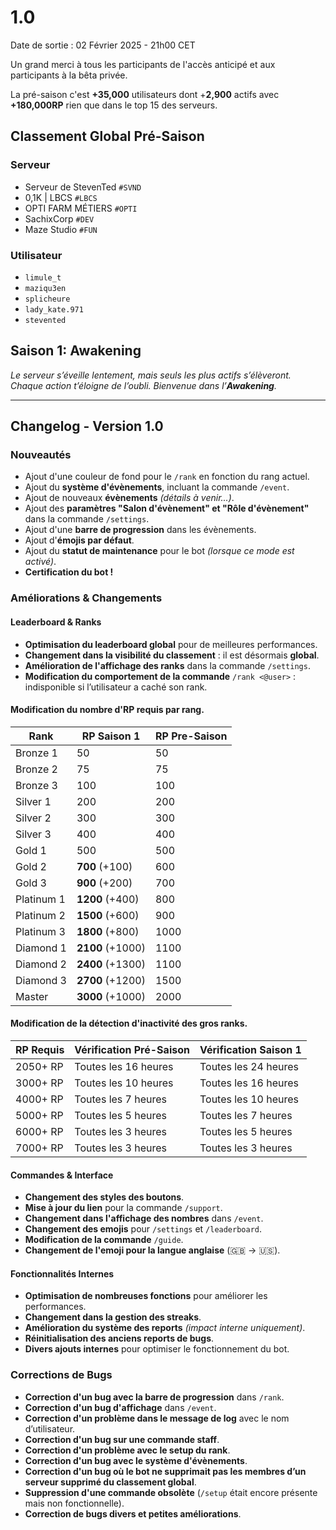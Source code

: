 # 1.0

Date de sortie : 02 Février 2025 - 21h00 CET

Un grand merci à tous les participants de l'accès anticipé et aux participants à la bêta privée.

La pré-saison c'est **+35,000** utilisateurs dont +**2,900** actifs avec **+180,000RP** rien que dans le top 15 des serveurs.

## Classement Global Pré-Saison

### Serveur

* Serveur de StevenTed `#SVND`
* 0,1K | LBCS `#LBCS`
* OPTI FARM MÉTIERS `#OPTI`
* SachixCorp `#DEV`
* Maze Studio `#FUN`

### Utilisateur

* `limule_t`
* `maziqu3en`
* `splicheure`
* `lady_kate.971`
* `stevented`

## Saison 1: Awakening

_Le serveur s’éveille lentement, mais seuls les plus actifs s’élèveront. Chaque action t’éloigne de l’oubli. Bienvenue dans l’**Awakening**._

***

## Changelog - Version 1.0

### Nouveautés

* Ajout d'une couleur de fond pour le `/rank` en fonction du rang actuel.
* Ajout du **système d'évènements**, incluant la commande `/event`.
* Ajout de nouveaux **évènements** _(détails à venir...)_.
* Ajout des **paramètres "Salon d'évènement" et "Rôle d'évènement"** dans la commande `/settings`.
* Ajout d'une **barre de progression** dans les évènements.
* Ajout d'**émojis par défaut**.
* Ajout du **statut de maintenance** pour le bot _(lorsque ce mode est activé)_.
* **Certification du bot !**&#x20;

### Améliorations & Changements

#### Leaderboard & Ranks

* **Optimisation du leaderboard global** pour de meilleures performances.
* **Changement dans la visibilité du classement** : il est désormais **global**.
* **Amélioration de l'affichage des ranks** dans la commande `/settings`.
* **Modification du comportement de la commande** `/rank <@user>` : indisponible si l’utilisateur a caché son rank.

#### Modification du nombre d'RP requis par rang.

| Rank       | RP Saison 1      | RP Pre-Saison |
| ---------- | ---------------- | ------------- |
| Bronze 1   | 50               | 50            |
| Bronze 2   | 75               | 75            |
| Bronze 3   | 100              | 100           |
| Silver 1   | 200              | 200           |
| Silver 2   | 300              | 300           |
| Silver 3   | 400              | 400           |
| Gold 1     | 500              | 500           |
| Gold 2     | **700** (+100)   | 600           |
| Gold 3     | **900** (+200)   | 700           |
| Platinum 1 | **1200** (+400)  | 800           |
| Platinum 2 | **1500** (+600)  | 900           |
| Platinum 3 | **1800** (+800)  | 1000          |
| Diamond 1  | **2100** (+1000) | 1100          |
| Diamond 2  | **2400** (+1300) | 1100          |
| Diamond 3  | **2700** (+1200) | 1500          |
| Master     | **3000** (+1000) | 2000          |

#### Modification de la détection d'inactivité des gros ranks.

| RP Requis | Vérification Pré-Saison | Vérification Saison 1 |
| --------- | ----------------------- | --------------------- |
| 2050+ RP  | Toutes les 16 heures    | Toutes les 24 heures  |
| 3000+ RP  | Toutes les 10 heures    | Toutes les 16 heures  |
| 4000+ RP  | Toutes les 7 heures     | Toutes les 10 heures  |
| 5000+ RP  | Toutes les 5 heures     | Toutes les 7 heures   |
| 6000+ RP  | Toutes les 3 heures     | Toutes les 5 heures   |
| 7000+ RP  | Toutes les 3 heures     | Toutes les 3 heures   |



#### Commandes & Interface

* **Changement des styles des boutons**.
* **Mise à jour du lien** pour la commande `/support`.
* **Changement dans l'affichage des nombres** dans `/event`.
* **Changement des emojis** pour `/settings` et `/leaderboard`.
* **Modification de la commande** `/guide`.
* **Changement de l'emoji pour la langue anglaise** (🇬🇧 → 🇺🇸).

#### Fonctionnalités Internes

* **Optimisation de nombreuses fonctions** pour améliorer les performances.
* **Changement dans la gestion des streaks**.
* **Amélioration du système des reports** _(impact interne uniquement)_.
* **Réinitialisation des anciens reports de bugs**.
* **Divers ajouts internes** pour optimiser le fonctionnement du bot.

### Corrections de Bugs

* **Correction d'un bug avec la barre de progression** dans `/rank`.
* **Correction d'un bug d'affichage** dans `/event`.
* **Correction d'un problème dans le message de log** avec le nom d’utilisateur.
* **Correction d'un bug sur une commande staff**.
* **Correction d'un problème avec le setup du rank**.
* **Correction d'un bug avec le système d'évènements**.
* **Correction d'un bug où le bot ne supprimait pas les membres d’un serveur supprimé du classement global**.
* **Suppression d'une commande obsolète** (`/setup` était encore présente mais non fonctionnelle).
* **Correction de bugs divers et petites améliorations**.

